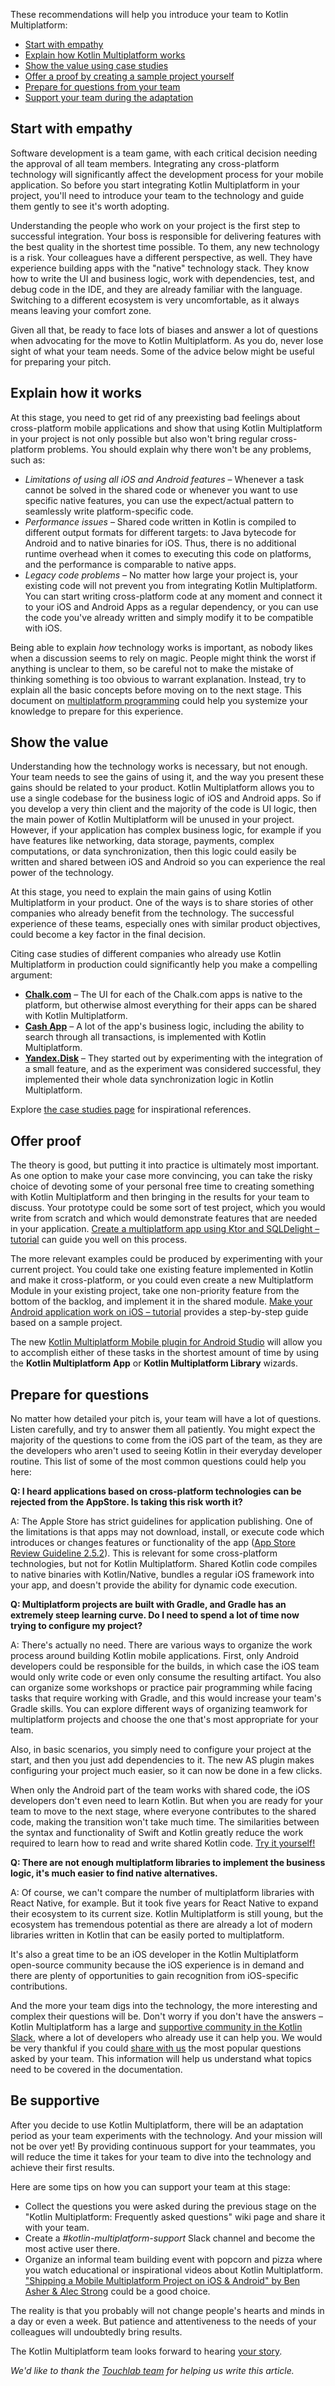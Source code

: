 [//]: # (title: 向团队介绍跨平台开发)

These recommendations will help you introduce your team to Kotlin Multiplatform:

* [Start with empathy](#start-with-empathy)
* [Explain how Kotlin Multiplatform works](#explain-how-it-works)
* [Show the value using case studies](#show-the-value)
* [Offer a proof by creating a sample project yourself](#offer-proof)
* [Prepare for questions from your team](#prepare-for-questions)
* [Support your team during the adaptation](#be-supportive)

## Start with empathy

Software development is a team game, with each critical decision needing the approval of all team members. Integrating any cross-platform technology will significantly affect the development process for your mobile application. So before you start integrating Kotlin Multiplatform in your project, you'll need to introduce your team to the technology and guide them gently to see it's worth adopting.

Understanding the people who work on your project is the first step to successful integration. Your boss is responsible for delivering features with the best quality in the shortest time possible. To them, any new technology is a risk. Your colleagues have a different perspective, as well. They have experience building apps with the "native" technology stack. They know how to write the UI and business logic, work with dependencies, test, and debug code in the IDE, and they are already familiar with the language. Switching to a different ecosystem is very uncomfortable, as it always means leaving your comfort zone.

Given all that, be ready to face lots of biases and answer a lot of questions when advocating for the move to Kotlin Multiplatform. As you do, never lose sight of what your team needs. Some of the advice below might be useful for preparing your pitch.

## Explain how it works

At this stage, you need to get rid of any preexisting bad feelings about cross-platform mobile applications and show that using Kotlin Multiplatform in your project is not only possible but also won't bring regular cross-platform problems. You should explain why there won't be any problems, such as:

*   _Limitations of using all iOS and Android features_ – Whenever a task cannot be solved in the shared code or whenever you want to use specific native features, you can use the expect/actual pattern to seamlessly write platform-specific code.
*   _Performance issues_ – Shared code written in Kotlin is compiled to different output formats for different targets: to Java bytecode for Android and to native binaries for iOS. Thus, there is no additional runtime overhead when it comes to executing this code on platforms, and the performance is comparable to native apps.
*   _Legacy code problems_ – No matter how large your project is, your existing code will not prevent you from integrating Kotlin Multiplatform. You can start writing cross-platform code at any moment and connect it to your iOS and Android Apps as a regular dependency, or you can use the code you've already written and simply modify it to be compatible with iOS.

Being able to explain _how_ technology works is important, as nobody likes when a discussion seems to rely on magic. People might think the worst if anything is unclear to them, so be careful not to make the mistake of thinking something is too obvious to warrant explanation. Instead, try to explain all the basic concepts before moving on to the next stage. This document on [multiplatform programming](multiplatform.md) could help you systemize your knowledge to prepare for this experience.

## Show the value

Understanding how the technology works is necessary, but not enough. Your team needs to see the gains of using it, and the way you present these gains should be related to your product. Kotlin Multiplatform allows you to use a single codebase for the business logic of iOS and Android apps. So if you develop a very thin client and the majority of the code is UI logic, then the main power of Kotlin Multiplatform will be unused in your project. However, if your application has complex business logic, for example if you have features like networking, data storage, payments, complex computations, or data synchronization, then this logic could easily be written and shared between iOS and Android so you can experience the real power of the technology.

At this stage, you need to explain the main gains of using Kotlin Multiplatform in your product. One of the ways is to share stories of other companies who already benefit from the technology. The successful experience of these teams, especially ones with similar product objectives, could become a key factor in the final decision.

Citing case studies of different companies who already use Kotlin Multiplatform in production could significantly help you make a compelling argument:

*   **[Chalk.com](https://kotlinlang.org/lp/multiplatform/case-studies/chalk)** – The UI for each of the Chalk.com apps is native to the platform, but otherwise almost everything for their apps can be shared with Kotlin Multiplatform.
*   **[Cash App](https://kotlinconf.com/2019/talks/video/2019/116027/)** – A lot of the app's business logic, including the ability to search through all transactions, is implemented with Kotlin Multiplatform.
*   **[Yandex.Disk](https://kotlinlang.org/lp/multiplatform/case-studies/yandex)** – They started out by experimenting with the integration of a small feature, and as the experiment was considered successful, they implemented their whole data synchronization logic in Kotlin Multiplatform.

Explore [the case studies page](https://kotlinlang.org/lp/multiplatform/case-studies) for inspirational references.

## Offer proof

The theory is good, but putting it into practice is ultimately most important. As one option to make your case more convincing, you can take the risky choice of devoting some of your personal free time to creating something with Kotlin Multiplatform and then bringing in the results for your team to discuss. Your prototype could be some sort of test project, which you would write from scratch and which would demonstrate features that are needed in your application. 
[Create a multiplatform app using Ktor and SQLDelight – tutorial](https://www.jetbrains.com/help/kotlin-multiplatform-dev/multiplatform-ktor-sqldelight.html) can guide you well on this process. 

The more relevant examples could be produced by experimenting with your current project. You could take one existing feature implemented in Kotlin and make it cross-platform, or you could even create a new Multiplatform Module in your existing project, take one non-priority feature from the bottom of the backlog, and implement it in the shared module. 
[Make your Android application work on iOS – tutorial](https://www.jetbrains.com/help/kotlin-multiplatform-dev/multiplatform-integrate-in-existing-app.html) provides a step-by-step guide based on a sample project.

The new [Kotlin Multiplatform Mobile plugin for Android Studio](https://plugins.jetbrains.com/plugin/14936-kotlin-multiplatform-mobile) will allow you to accomplish either of these tasks in the shortest amount of time by using the **Kotlin Multiplatform App** or **Kotlin Multiplatform Library** wizards.

## Prepare for questions

No matter how detailed your pitch is, your team will have a lot of questions. Listen carefully, and try to answer them all patiently. You might expect the majority of the questions to come from the iOS part of the team, as they are the developers who aren't used to seeing Kotlin in their everyday developer routine. This list of some of the most common questions could help you here:

**Q: I heard applications based on cross-platform technologies can be rejected from the AppStore. Is taking this risk worth it?**

A: The Apple Store has strict guidelines for application publishing. One of the limitations is that apps may not download, install, or execute code which introduces or changes features or functionality of the app ([App Store Review Guideline 2.5.2](https://developer.apple.com/app-store/review/guidelines/#software-requirements)). This is relevant for some cross-platform technologies, but not for Kotlin Multiplatform. Shared Kotlin code compiles to native binaries with Kotlin/Native, bundles a regular iOS framework into your app, and doesn't provide the ability for dynamic code execution.

**Q: Multiplatform projects are built with Gradle, and Gradle has an extremely steep learning curve. Do I need to spend a lot of time now trying to configure my project?**

A: There's actually no need. There are various ways to organize the work process around building Kotlin mobile applications. First, only Android developers could be responsible for the builds, in which case the iOS team would only write code or even only consume the resulting artifact. You also can organize some workshops or practice pair programming while facing tasks that require working with Gradle, and this would increase your team's Gradle skills. You can explore different ways of organizing teamwork for multiplatform projects and choose the one that's most appropriate for your team.

Also, in basic scenarios, you simply need to configure your project at the start, and then you just add dependencies to it. The new AS plugin makes configuring your project much easier, so it can now be done in a few clicks.

When only the Android part of the team works with shared code, the iOS developers don't even need to learn Kotlin. But when you are ready for your team to move to the next stage, where everyone contributes to the shared code, making the transition won't take much time. The similarities between the syntax and functionality of Swift and Kotlin greatly reduce the work required to learn how to read and write shared Kotlin code. [Try it yourself!](https://play.kotlinlang.org/koans/overview)

**Q: There are not enough multiplatform libraries to implement the business logic, it's much easier to find native alternatives.**

A: Of course, we can't compare the number of multiplatform libraries with React Native, for example. But it took five years for React Native to expand their ecosystem to its current size. Kotlin Multiplatform is still young, but the ecosystem has tremendous potential as there are already a lot of modern libraries written in Kotlin that can be easily ported to multiplatform. 

It's also a great time to be an iOS developer in the Kotlin Multiplatform open-source community because the iOS experience is in demand and there are plenty of opportunities to gain recognition from iOS-specific contributions.

And the more your team digs into the technology, the more interesting and complex their questions will be. Don't worry if you don't have the answers – Kotlin Multiplatform has a large and [supportive community in the Kotlin Slack](https://kotlinlang.slack.com/archives/C3PQML5NU), where a lot of developers who already use it can help you. We would be very thankful if you could [share with us](mailto:kotlin.multiplatform.feedback@kotlinlang.org) the most popular questions asked by your team. This information will help us understand what topics need to be covered in the documentation. 

## Be supportive

After you decide to use Kotlin Multiplatform, there will be an adaptation period as your team experiments with the technology. And your mission will not be over yet! By providing continuous support for your teammates, you will reduce the time it takes for your team to dive into the technology and achieve their first results.

Here are some tips on how you can support your team at this stage:

*   Collect the questions you were asked during the previous stage on the "Kotlin Multiplatform: Frequently asked questions" wiki page and share it with your team.
*   Create a _#kotlin-multiplatform-support_ Slack channel and become the most active user there.
*   Organize an informal team building event with popcorn and pizza where you watch educational or inspirational videos about Kotlin Multiplatform. ["Shipping a Mobile Multiplatform Project on iOS & Android" by Ben Asher & Alec Strong](https://www.youtube.com/watch?v=je8aqW48JiA) could be a good choice.

The reality is that you probably will not change people's hearts and minds in a day or even a week. But patience and attentiveness to the needs of your colleagues will undoubtedly bring results. 

The Kotlin Multiplatform team looks forward to hearing [your story](mailto:kotlin.multiplatform.feedback@kotlinlang.org).

_We'd like to thank the [Touchlab team](https://touchlab.co) for helping us write this article._
